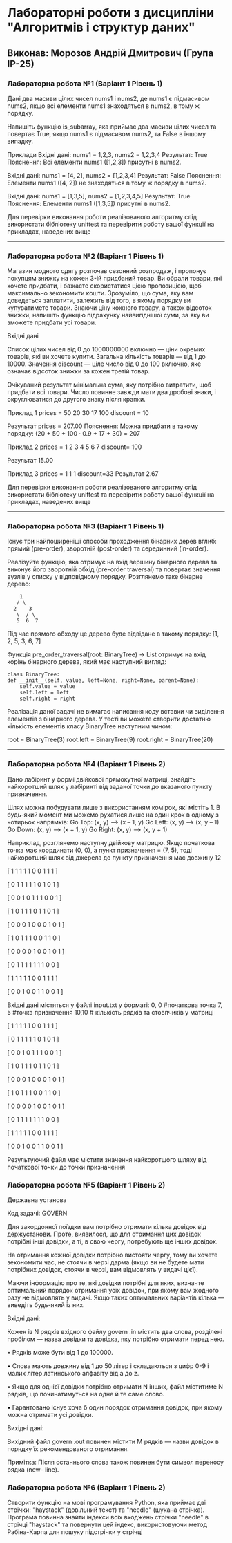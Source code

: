 # Лабораторні роботи з дисципліни "Алгоритмів і структур даних"

## Виконав: Морозов Андрій Дмитрович (Група ІР-25)

### Лабораторна робота №1 (Варіант 1 Рівень 1)

Дані два масиви цілих чисел nums1 і nums2, де nums1 є підмасивом nums2, якщо всі елементи nums1 знаходяться в nums2, в тому ж порядку.

Напишіть функцію is_subarray, яка приймає два масиви цілих чисел та повертає True, якщо nums1 є підмасивом nums2, та False в іншому випадку.

Приклади Вхідні дані: nums1 = 1,2,3, nums2 = 1,2,3,4 Результат: True Пояснення: Всі елементи nums1 ([1,2,3]) присутні в nums2.

Вхідні дані: nums1 = [4, 2], nums2 = [1,2,3,4] Результат: False Пояснення: Елементи nums1 ([4, 2]) не знаходяться в тому ж порядку в nums2.

Вхідні дані: nums1 = [1,3,5], nums2 = [1,2,3,4,5] Результат: True Пояснення: Елементи nums1 ([1,3,5]) присутні в nums2.

Для перевірки виконання роботи реалізованого алгоритму слід використати бібліотеку unittest та перевірити роботу вашої функції на прикладах, наведених вище

***
### Лабораторна робота №2 (Варіант 1 Рівень 1)

Магазин модного одягу розпочав сезонний розпродаж, i пропонує покупцям знижку на кожен 3-iй придбаний товар. Ви обрали товари, якi хочете придбати, i бажаєте скористатися цiєю пропозицiєю, щоб максимально зекономити кошти. Зрозумiло, що сума, яку вам доведеться заплатити, залежить вiд того, в якому порядку ви купуватимете товари. Знаючи цiну кожного товару, а також вiдсоток знижки, напишіть функцію підрахунку найвигiднiшої суми, за яку ви зможете придбати усi товари.

Вхiднi данi

Список цiлих чисел вiд 0 до 1000000000 включно — цiни окремих товарiв, якi ви хочете купити. Загальна кiлькiсть товарiв — вiд 1 до 10000. Значення discount — цiле число вiд 0 до 100 включно, яке означає вiдсоток знижки за кожен третiй товар.

Очікуваний результат мiнiмальна сума, яку потрiбно витратити, щоб придбати всi товари. Число повинне завжди мати два дробовi знаки, i округлюватися до другого знаку пiсля крапки.

Приклад 1 prices = 50 20 30 17 100 discount = 10

Результат prices = 207.00 Пояснення: Можна придбати в такому порядку: (20 + 50 + 100 · 0.9 + 17 + 30) = 207

Приклад 2 prices = 1 2 3 4 5 6 7 discount= 100

Результат 15.00

Приклад 3 prices = 1 1 1 discount=33 Результат 2.67

Для перевірки виконання роботи реалізованого алгоритму слід використати бібліотеку unittest та перевірити роботу вашої функції на прикладах, наведених вище

***
### Лабораторна робота №3 (Варіант 1 Рівень 1)

Існує три найпоширеніші способи проходження бінарних дерев вглиб: прямий (pre-order), зворотній (post-order) та серединний (in-order).

Реалізуйте функцію, яка отримує на вхід вершину бінарного дерева та виконує його зворотній обхід (pre-order traversal) та повертає значення вузлів у списку у відповідному порядку.
   Розглянемо таке бінарне дерево:

        1
       / \
      2    3
       \  / \
       5  6  7
Під час прямого обходу це дерево буде відвідане в такому порядку: [1, 2, 5, 3, 6, 7]

Функція pre_order_traversal(root: BinaryTree) -> List отримує на вхід корінь бінарного дерева, який має наступний вигляд:

    class BinaryTree:
    def __init__(self, value, left=None, right=None, parent=None):
        self.value = value
        self.left = left
        self.right = right

Реалізація даної задачі не вимагає написання коду вставки чи виділення елементів з бінарного дерева. У тесті ви можете створити достатню кількість елементів класу BinaryTree наступним чином:

root = BinaryTree(3)
root.left = BinaryTree(9)
root.right = BinaryTree(20)

***
### Лабораторна робота №4 (Варіант 1 Рівень 2)
Дано лабіринт у формі двійкової прямокутної матриці, знайдіть найкоротший шлях у лабіринті від заданої точки до вказаного пункту призначення.

Шлях можна побудувати лише з використанням комірок, які містіть 1.  В будь-який момент ми можемо рухатися лише на один крок в одному з чотирьох напрямків:
Go Top: (x, y) ——> (x – 1, y)
Go Left: (x, y) ——> (x, y – 1)
Go Down: (x, y) ——> (x + 1, y)
Go Right: (x, y) ——> (x, y + 1)

Наприклад, розглянемо наступну двійкову матрицю. Якщо початкова точка  має координати (0, 0), а  пункт призначення = (7, 5), тоді найкоротший шлях від джерела до пункту призначення має довжину 12

[ 1  1  1  1  1  0  0  1  1  1 ]

[ 0  1  1  1  1  1  0  1  0  1 ]

[ 0  0  1  0  1  1  1  0  0  1 ]

[ 1  0  1  1  1  0  1  1  0  1 ]

[ 0  0  0  1  0  0  0  1  0  1 ]

[ 1  0  1  1  1  0  0  1  1  0 ]

[ 0  0  0  0  1  0  0  1  0  1 ]

[ 0  1  1  1  1  1  1  1  0  0 ]

[ 1  1  1  1  1  0  0  1  1  1 ]

[ 0  0  1  0  0  1  1  0  0  1 ]

Вхідні дані містяться у файлі input.txt у форматі:
0, 0 #початкова точка
7, 5 #точка призначення
10,10 # кількість рядків та стовпчиків у матриці

[ 1  1  1  1  1  0  0  1  1  1 ]

[ 0  1  1  1  1  1  0  1  0  1 ]

[ 0  0  1  0  1  1  1  0  0  1 ]

[ 1  0  1  1  1  0  1  1  0  1 ]

[ 0  0  0  1  0  0  0  1  0  1 ]

[ 1  0  1  1  1  0  0  1  1  0 ]

[ 0  0  0  0  1  0  0  1  0  1 ]

[ 0  1  1  1  1  1  1  1  0  0 ]

[ 1  1  1  1  1  0  0  1  1  1 ]

[ 0  0  1  0  0  1  1  0  0  1 ]


Результуючий файл має містити значення найкоротшого шляху від початкової точки до точки призначення

### Лабораторна робота №5 (Варіант 1 Рівень 2)
Державна установа

Код задачi: GOVERN

Для закордонної поїздки вам потрiбно отримати кiлька довiдок вiд держустанови.
Проте, виявилося, що для отримання цих довiдок потрiбнi iншi довiдки, а тi, в свою
чергу, потребують ще iнших довiдок.

На отримання кожної довiдки потрiбно вистояти чергу, тому ви хочете зекономити
час, не стоячи в черзi дарма (якщо ви не будете мати потрiбних довiдок, стоячи в
черзi, вам вiдмовлять у видачi цiєї).

Маючи iнформацiю про те, якi довiдки потрiбнi для яких, визначте оптимальний
порядок отримання усiх довiдок, при якому вам жодного разу не вiдмовлять у
видачi. Якщо таких оптимальних варiантiв кiлька — виведiть будь-який iз них.

Вхiднi данi:

Кожен iз N рядкiв вхiдного файлу govern .in мiстить два слова, роздiленi пробiлом
— назва довiдки та довiдка, яку потрiбно отримати перед нею.

   
   • Рядкiв може бути вiд 1 до 100000.
   
   • Слова мають довжину вiд 1 до 50 лiтер i складаються з цифр 0-9 i малих лiтер
латинського алфавiту вiд a до z.

   • Якщо для однiєї довiдки потрiбно отримати N iнших, файл мiститиме N рядкiв,
що починатимуться на одне й те саме слово.

   • Гарантовано iснує хоча б один порядок отримання довiдок, при якому можна
отримати усi довiдки.

Вихiднi данi:

Вихiдний файл govern .out повинен мiстити M рядкiв — назви довiдок в порядку їх
рекомендованого отримання.

Примiтка: Пiсля останнього слова також повинен бути символ переносу рядка (new-
line).

### Лабораторна робота №6 (Варіант 1 Рівень 2)
Створити функцію на мові програмування Python, яка приймає дві стрічки: "haystack" (довільний текст) та "needle" (шукана стрічка). Програма повинна знайти індекси всіх входжень стрічки "needle" в стрічці "haystack" та повернути цей індекс, використовуючи  метод Рабіна-Карпа для пошуку підстрічки у стрічці
